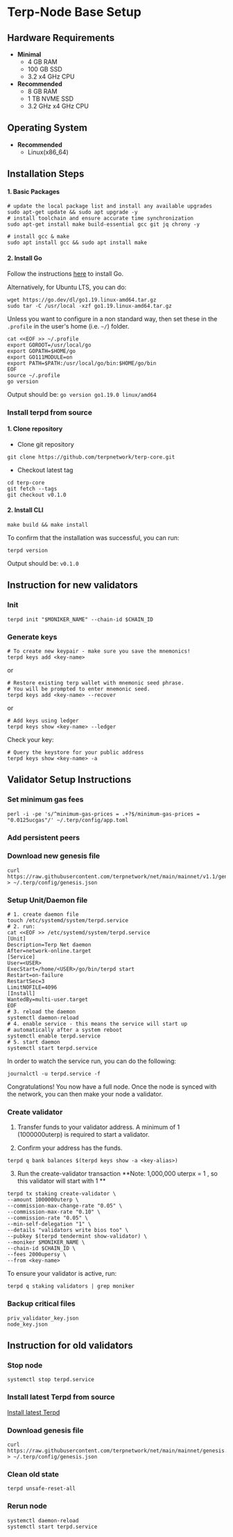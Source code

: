 #  Terp-Node Base Setup

## Hardware Requirements
* **Minimal**
    * 4 GB RAM
    * 100 GB SSD
    * 3.2 x4 GHz CPU
* **Recommended**
    * 8 GB RAM
    * 1 TB NVME SSD
    * 3.2 GHz x4 GHz CPU

## Operating System

* **Recommended**
    * Linux(x86_64)


## Installation Steps
#### 1. Basic Packages
```bash:
# update the local package list and install any available upgrades 
sudo apt-get update && sudo apt upgrade -y 
# install toolchain and ensure accurate time synchronization 
sudo apt-get install make build-essential gcc git jq chrony -y
```
```bash:
# install gcc & make
sudo apt install gcc && sudo apt install make
```

#### 2. Install Go
Follow the instructions [here](https://golang.org/doc/install) to install Go.

Alternatively, for Ubuntu LTS, you can do:
```bash:
wget https://go.dev/dl/go1.19.linux-amd64.tar.gz
sudo tar -C /usr/local -xzf go1.19.linux-amd64.tar.gz
```

Unless you want to configure in a non standard way, then set these in the `.profile` in the user's home (i.e. `~/`) folder.

```bash:
cat <<EOF >> ~/.profile
export GOROOT=/usr/local/go
export GOPATH=$HOME/go
export GO111MODULE=on
export PATH=$PATH:/usr/local/go/bin:$HOME/go/bin
EOF
source ~/.profile
go version
```

Output should be: `go version go1.19.0 linux/amd64`

<a id="install-terpd"></a>
### Install terpd from source

#### 1. Clone repository

* Clone git repository
```shell
git clone https://github.com/terpnetwork/terp-core.git
```
* Checkout latest tag
```shell
cd terp-core
git fetch --tags
git checkout v0.1.0
```
#### 2. Install CLI
```shell
make build && make install
```

To confirm that the installation was successful, you can run:

```bash:
terpd version
```
Output should be: `v0.1.0`

## Instruction for new validators

### Init
```bash:
terpd init "$MONIKER_NAME" --chain-id $CHAIN_ID
```

### Generate keys

```bash:
# To create new keypair - make sure you save the mnemonics!
terpd keys add <key-name> 
```

or
```
# Restore existing terp wallet with mnemonic seed phrase. 
# You will be prompted to enter mnemonic seed. 
terpd keys add <key-name> --recover
```
or
```
# Add keys using ledger
terpd keys show <key-name> --ledger
```

Check your key:
```
# Query the keystore for your public address 
terpd keys show <key-name> -a
```

## Validator Setup Instructions

### Set minimum gas fees
```bash:
perl -i -pe 's/^minimum-gas-prices = .+?$/minimum-gas-prices = "0.0125ucgas"/' ~/.terp/config/app.toml
```

### Add persistent peers


### Download new genesis file
```bash:
curl https://raw.githubusercontent.com/terpnetwork/net/main/mainnet/v1.1/genesis.json > ~/.terp/config/genesis.json
```

### Setup Unit/Daemon file

```bash:
# 1. create daemon file
touch /etc/systemd/system/terpd.service
# 2. run:
cat <<EOF >> /etc/systemd/system/terpd.service
[Unit]
Description=Terp Net daemon
After=network-online.target
[Service]
User=<USER>
ExecStart=/home/<USER>/go/bin/terpd start
Restart=on-failure
RestartSec=3
LimitNOFILE=4096
[Install]
WantedBy=multi-user.target
EOF
# 3. reload the daemon
systemctl daemon-reload
# 4. enable service - this means the service will start up 
# automatically after a system reboot
systemctl enable terpd.service
# 5. start daemon
systemctl start terpd.service
```

In order to watch the service run, you can do the following:
```
journalctl -u terpd.service -f
```

Congratulations! You now have a full node. Once the node is synced with the network, 
you can then make your node a validator.

### Create validator
1. Transfer funds to your validator address. A minimum of 1  (1000000uterp) is required to start a validator.

2. Confirm your address has the funds.

```
terpd q bank balances $(terpd keys show -a <key-alias>)
```

3. Run the create-validator transaction
**Note: 1,000,000 uterpx = 1 , so this validator will start with 1 **

```bash:
terpd tx staking create-validator \ 
--amount 1000000uterp \ 
--commission-max-change-rate "0.05" \ 
--commission-max-rate "0.10" \ 
--commission-rate "0.05" \ 
--min-self-delegation "1" \ 
--details "validators write bios too" \ 
--pubkey $(terpd tendermint show-validator) \ 
--moniker $MONIKER_NAME \ 
--chain-id $CHAIN_ID \ 
--fees 2000upersy \
--from <key-name>
```

To ensure your validator is active, run:
```
terpd q staking validators | grep moniker
```

### Backup critical files
```bash:
priv_validator_key.json
node_key.json
```

## Instruction for old validators

### Stop node
```bash:
systemctl stop terpd.service
```

### Install latest Terpd from source

[Install latest Terpd](#install-terpd)

### Download genesis file
```bash:
curl https://raw.githubusercontent.com/terpnetwork/net/main/mainnet/genesis.json > ~/.terp/config/genesis.json
```

### Clean old state

```bash:
terpd unsafe-reset-all
```

### Rerun node
```bash:
systemctl daemon-reload
systemctl start terpd.service
```
